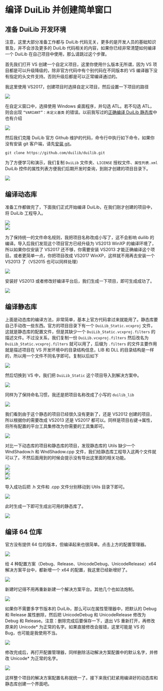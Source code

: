 # 编译 DuiLib 并创建简单窗口

## 准备 DuiLib 开发环境

注意，这里大部分准备工作都与 DuiLib 代码无关，更多的是开发人员的基础知识普及，并不会涉及更多的 DuiLib 代码相关的内容，如果你已经非常清楚如何编译一个 DuiLib 在自己项目中使用，那么请跳过这个步骤。

首先我们打开 VS 创建一个自定义项目，这里你使用什么版本无所谓，因为 VS 项目都是可以升级降级的，除非官方代码中有个别代码在不同版本的 VS 编译器下没有指定的头文件支持。否则升级后都是可以正常编译通过的。

我这里使用 VS2017，创建项目时选择自定义项目，然后设置一下项目的路径

<img src="../images/2018-04-29_14-28-52.png" />

在自定义窗口中，选择使用 Windows 桌面程序，并勾选 ATL。若不勾选 ATL，则会出现 `“VARIANT”：未定义基类` 的错误。以前我写过的[正确编译 DuiLib 静态库](https://github.com/duilib/duilib/wiki/%E6%AD%A3%E7%A1%AE%E7%BC%96%E8%AF%91-Duilib-%E9%9D%99%E6%80%81%E5%BA%93%E7%9A%84%E6%96%B9%E6%B3%95)中也有介绍

<img src="../images/2018-04-28_11-48-13.png" />

然后我们克隆 DuiLib 官方 Github 维护的代码，命令行中执行如下命令，如果你没有安装 git 客户端，请先[安装 git](https://git-scm.com/)。

```
git clone https://github.com/duilib/duilib.git
```

为了方便学习和演示，我们复制 `DuiLib` 文件夹、`LICENSE` 授权文件、`属性列表.xml` DuiLib 控件的属性列表方便我们后期开发时查询，到刚才创建的项目目录下。

<img src="../images/2018-04-29_14-41-48.png" />

## 编译动态库

准备工作都做完了，下面我们正式开始编译 DuiLib，在我们刚才创建的项目中，将 DuiLib 工程导入。

<img src="../images/2018-04-29_14-43-28.png" />
<br />
<img src="../images/2018-04-29_14-42-46.png" />

为了保持统一的文件命名规则，我把项目名称改成小写了，这不会影响 duilib 的编译。导入后我们发现这个项目官方已经升级为 VS2013 WinXP 的编译环境了，所以如果你仅安装了 VS2017 还不够，你需要安装 VS2013 才能正确编译这个项目。或者更简单一点，你把项目改成 VS2017 WinXP，这样就不用再去安装一个 VS2013 了（VS2015 也可以同样处理）

<img src="../images/2018-04-28_12-04-23.png" />

安装好 VS2013 或者修改好编译平台后，我们生成一下项目，即可生成成功了。

<img src="../images/2018-04-29_14-44-41.png" />

## 编译静态库

上面是动态库的编译方法，非常简单，基本上官方代码拿过来就能用了。静态库要自己手动改一些东西。官方的项目目录下有一个 `DuiLib_Static.vcxproj` 文件，这就是静态库的配置文件，但是其缺少一个 `DuiLib_Static.vcxproj.filters` 的描述文件。不过没关系，我们复制一份 `DuiLib.vcxproj.filters` 然后改名为 `DuiLib_Static.vcxproj.filters` 就可以用了，后缀为 `.filters` 的文件主要作用就是描述项目在 VS 开发环境中的目录结构信息，LIB 和 DLL 的目录结构是一样的，所以用一个文件不同名字即可。复制以后如下

<img src="../images/2018-04-28_13-22-54.png" />

然后切换到 VS 中，我们把 `DuiLib_Static` 这个项目导入到解决方案中。

<img src="../images/2018-04-29_14-43-31.png" />

同样为了保持命名习惯，我还是把项目名称改成了小写的 `duilib_lib`

<img src="../images/2018-04-29_14-47-19.png" />

我们看到由于这个静态的项目已经很久没有更新了，还是 VS2012 创建的项目，所以根据你的需要改成 VS2013 还是 VS2017 都可以。同样是项目右键->属性，将所有配置的平台工具集修改为你需要的工具集即可。

<img src="../images/2018-04-28_13-26-49.png" />

对比一下动态库的项目和静态库的项目，发现静态库的 Utils 缺少一个 WndShadow.h 和 WndShadow.cpp 文件，我们给静态库工程导入这两个文件就可以了。不然后面用到的时候会提示没有导出这里面的相关功能。

<img src="../images/2018-04-28_13-30-26.png" />
<br />
<img src="../images/2018-04-28_13-32-25.png" />
<br />
<img src="../images/2018-04-29_14-48-06.png" />

导入成功后把 .h 文件和 .cpp 文件分别移动到 Utils 目录下即可。

<img src="../images/2018-04-28_13-34-36.png" />

此时生成一下即可生成出可用的静态库了。

<img src="../images/2018-04-28_13-37-05.png" />

## 编译 64 位库

官方没有提供 64 位的版本，但编译起来也很简单。点击上方的配置管理器。

<img src="../images/2018-04-28_13-42-52.png" />

给 4 种配置方案（Debug、Release、UnicodeDebug、UnicodeRelease）x64 解决方案平台中，都新增一个 x64 的配置，我这里已经新增好了。

<img src="../images/2018-04-29_14-51-01.png" />

新建时记得不用再重新新建一个解决方案平台。其他几个也如法炮制。

<img src="../images/2018-04-28_13-45-43.png" />

如果你不需要多字节版本的 DuiLib，那么可以在属性管理器中，把默认的 Debug 和 Release 属性删除，然后把 UnicodeDebug 和 UnicodeRelease 修改为 Debug 和 Release。注意：删除完成后要保存一下，退出 VS 重新打开，再修改原来的 Unicode* 为正常的名字。如果直接修改会报错，这里可能是 VS 的 Bug，也可能是我使用不当。

<img src="../images/2018-04-28_13-49-24.png" />

修改完成后，再打开配置管理器，同样删除活动解决方案配置中的默认名字，并修改 Unicode* 为正常的名字。

<img src="../images/2018-04-28_13-52-54.png" />

这样整个项目的解决方案配置名称就统一了。接下来我们赶紧用编译好的动态库和静态库创建一个界面吧。
